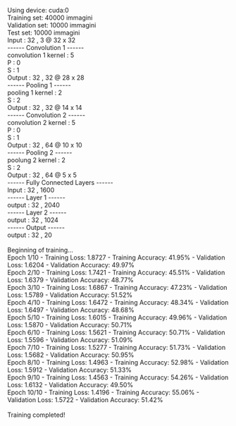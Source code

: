 Using device: cuda:0\
Training set: 40000 immagini\
Validation set: 10000 immagini\
Test set: 10000 immagini\
Input : 32 , 3 @ 32 x 32\
------ Convolution 1 ------\
convolution 1 kernel : 5\
P :  0\
S :  1\
Output : 32 , 32 @ 28 x 28\
------ Pooling 1 ------\
pooling 1 kernel : 2\
S :  2\
Output : 32 , 32 @ 14 x 14\
------ Convolution 2 ------\
convolution 2 kernel : 5\
P :  0\
S :  1\
Output : 32 , 64 @ 10 x 10\
------ Pooling 2 ------\
poolung 2 kernel : 2\
S :  2\
Output : 32 , 64 @ 5 x 5\
------ Fully Connected Layers ------\
Input :  32 , 1600\
------ Layer 1 ------\
output :  32 , 2040\
------ Layer 2 ------\
output :  32 , 1024\
------ Output ------\
output :  32 , 20\
\
Beginning of training...\
Epoch 1/10 - Training Loss: 1.8727 - Training Accuracy: 41.95% - Validation Loss: 1.6204 - Validation Accuracy: 49.97%\
Epoch 2/10 - Training Loss: 1.7421 - Training Accuracy: 45.51% - Validation Loss: 1.6379 - Validation Accuracy: 48.77%\
Epoch 3/10 - Training Loss: 1.6867 - Training Accuracy: 47.23% - Validation Loss: 1.5789 - Validation Accuracy: 51.52%\
Epoch 4/10 - Training Loss: 1.6472 - Training Accuracy: 48.34% - Validation Loss: 1.6497 - Validation Accuracy: 48.68%\
Epoch 5/10 - Training Loss: 1.6015 - Training Accuracy: 49.96% - Validation Loss: 1.5870 - Validation Accuracy: 50.71%\
Epoch 6/10 - Training Loss: 1.5621 - Training Accuracy: 50.71% - Validation Loss: 1.5596 - Validation Accuracy: 51.09%\
Epoch 7/10 - Training Loss: 1.5277 - Training Accuracy: 51.73% - Validation Loss: 1.5682 - Validation Accuracy: 50.95%\
Epoch 8/10 - Training Loss: 1.4963 - Training Accuracy: 52.98% - Validation Loss: 1.5912 - Validation Accuracy: 51.33%\
Epoch 9/10 - Training Loss: 1.4563 - Training Accuracy: 54.26% - Validation Loss: 1.6132 - Validation Accuracy: 49.50%\
Epoch 10/10 - Training Loss: 1.4196 - Training Accuracy: 55.06% - Validation Loss: 1.5722 - Validation Accuracy: 51.42%\
\
Training completed!
